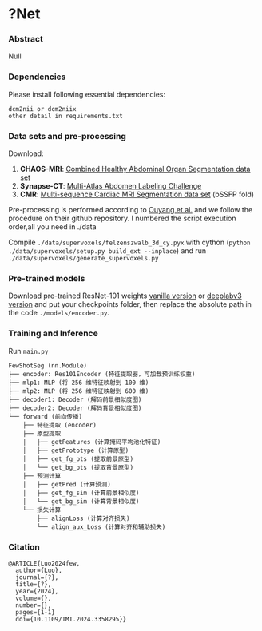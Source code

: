 # ?Net

### Abstract
Null

### Dependencies
Please install following essential dependencies:
```
dcm2nii or dcm2niix
other detail in requirements.txt
```

### Data sets and pre-processing
Download:
1) **CHAOS-MRI**: [Combined Healthy Abdominal Organ Segmentation data set](https://chaos.grand-challenge.org/)
2) **Synapse-CT**: [Multi-Atlas Abdomen Labeling Challenge](https://www.synapse.org/#!Synapse:syn3193805/wiki/218292)
3) **CMR**: [Multi-sequence Cardiac MRI Segmentation data set](https://zmiclab.github.io/projects/mscmrseg19/) (bSSFP fold)

Pre-processing is performed according to [Ouyang et al.](https://github.com/cheng-01037/Self-supervised-Fewshot-Medical-Image-Segmentation/tree/2f2a22b74890cb9ad5e56ac234ea02b9f1c7a535) and we follow the procedure on their github repository.
I numbered the script execution order,all you need in ./data

Compile `./data/supervoxels/felzenszwalb_3d_cy.pyx` with cython (`python ./data/supervoxels/setup.py build_ext --inplace`) and run `./data/supervoxels/generate_supervoxels.py` 

### Pre-trained models
Download pre-trained ResNet-101 weights [vanilla version](https://download.pytorch.org/models/resnet101-63fe2227.pth) or [deeplabv3 version](https://download.pytorch.org/models/deeplabv3_resnet101_coco-586e9e4e.pth) and put your checkpoints folder, then replace the absolute path in the code `./models/encoder.py`.  


### Training and Inference
Run `main.py` 

```
FewShotSeg (nn.Module)
├── encoder: Res101Encoder (特征提取器，可加载预训练权重)
├── mlp1: MLP (将 256 维特征映射到 100 维)
├── mlp2: MLP (将 256 维特征映射到 600 维)
├── decoder1: Decoder (解码前景相似度图)
├── decoder2: Decoder (解码背景相似度图)
└── forward (前向传播)
    ├── 特征提取 (encoder)
    ├── 原型提取
    │   ├── getFeatures (计算掩码平均池化特征)
    │   ├── getPrototype (计算原型)
    │   ├── get_fg_pts (提取前景原型)
    │   └── get_bg_pts (提取背景原型)
    ├── 预测计算
    │   ├── getPred (计算预测)
    │   ├── get_fg_sim (计算前景相似度)
    │   └── get_bg_sim (计算背景相似度)
    └── 损失计算
        ├── alignLoss (计算对齐损失)
        └── align_aux_Loss (计算对齐和辅助损失)
```

### Citation
```
@ARTICLE{Luo2024few,
  author={Luo},
  journal={?}, 
  title={?}, 
  year={2024},
  volume={},
  number={},
  pages={1-1}
  doi={10.1109/TMI.2024.3358295}}
```

